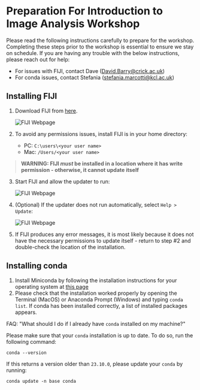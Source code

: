# Preparation For Introduction to Image Analysis Workshop

Please read the following instructions carefully to prepare for the workshop. Completing these steps prior to the workshop is essential to ensure we stay on schedule. If you are having any trouble with the below instructions, please reach out for help:
* For issues with FIJI, contact Dave (David.Barry@crick.ac.uk)
* For conda issues, contact Stefania (stefania.marcotti@kcl.ac.uk)

## Installing FIJI

1. Download FIJI from [here](https://fiji.sc/).

   ![FIJI Webpage](https://github.com/RMS-DAIM/introduction-to-image-analysis/raw/dublin-2024.04.24/assets/FIJI.png)

2. To avoid any permissions issues, install FIJI is in your home directory:
   * PC: `C:\users\<your user name>`
   * Mac: `/Users/<your user name>`

> **WARNING: FIJI *must* be installed in a location where it has write permission - otherwise, it cannot update itself**

3. Start FIJI and allow the updater to run:

   ![FIJI Webpage](https://github.com/RMS-DAIM/introduction-to-image-analysis/raw/dublin-2024.04.24/assets/Updater.png)

4. (Optional) If the updater does not run automatically, select `Help > Update`:

   ![FIJI Webpage](https://github.com/RMS-DAIM/introduction-to-image-analysis/raw/dublin-2024.04.24/assets/Run_Updater.png)

5. If FIJI produces any error messages, it is most likely because it does not have the necessary permissions to update itself - return to step #2 and double-check the location of the installation.

## Installing conda

1. Install Miniconda by following the installation instructions for your operating system at [this page](https://docs.anaconda.com/free/miniconda/miniconda-install/)
2. Please check that the installation worked properly by opening the Terminal (MacOS) or Anaconda Prompt (Windows) and typing `conda list`. If conda has been installed correctly, a list of installed packages appears.

FAQ: "What should I do if I already have `conda` installed on my machine?"

Please make sure that your `conda` installation is up to date. To do so, run the following command:
```
conda --version
```
If this returns a version older than `23.10.0`, please update your `conda` by running:
```
conda update -n base conda
```
